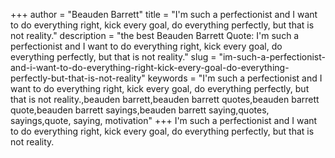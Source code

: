 +++
author = "Beauden Barrett"
title = "I'm such a perfectionist and I want to do everything right, kick every goal, do everything perfectly, but that is not reality."
description = "the best Beauden Barrett Quote: I'm such a perfectionist and I want to do everything right, kick every goal, do everything perfectly, but that is not reality."
slug = "im-such-a-perfectionist-and-i-want-to-do-everything-right-kick-every-goal-do-everything-perfectly-but-that-is-not-reality"
keywords = "I'm such a perfectionist and I want to do everything right, kick every goal, do everything perfectly, but that is not reality.,beauden barrett,beauden barrett quotes,beauden barrett quote,beauden barrett sayings,beauden barrett saying,quotes, sayings,quote, saying, motivation"
+++
I'm such a perfectionist and I want to do everything right, kick every goal, do everything perfectly, but that is not reality.
